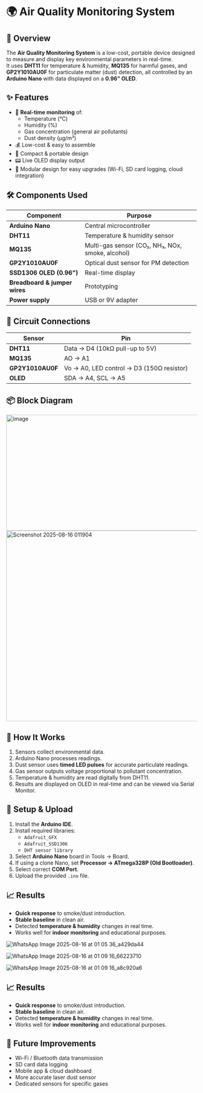 # 🌍 Air Quality Monitoring System

## 📖 Overview
The **Air Quality Monitoring System** is a low-cost, portable device designed to measure and display key environmental parameters in real-time.  
It uses **DHT11** for temperature & humidity, **MQ135** for harmful gases, and **GP2Y1010AU0F** for particulate matter (dust) detection, all controlled by an **Arduino Nano** with data displayed on a **0.96" OLED**.


## ✨ Features
- 📡 **Real-time monitoring** of:
  - Temperature (°C)
  - Humidity (%)
  - Gas concentration (general air pollutants)
  - Dust density (µg/m³)
- 💰 Low-cost & easy to assemble
- 🔌 Compact & portable design
- 📟 Live OLED display output
- 🔄 Modular design for easy upgrades (Wi-Fi, SD card logging, cloud integration)


## 🛠 Components Used
| Component | Purpose |
|-----------|---------|
| **Arduino Nano** | Central microcontroller |
| **DHT11** | Temperature & humidity sensor |
| **MQ135** | Multi-gas sensor (CO₂, NH₃, NOx, smoke, alcohol) |
| **GP2Y1010AU0F** | Optical dust sensor for PM detection |
| **SSD1306 OLED (0.96")** | Real-time display |
| **Breadboard & jumper wires** | Prototyping |
| **Power supply** | USB or 9V adapter |


## 🔌 Circuit Connections
| Sensor | Pin |
|--------|-----|
| **DHT11** | Data → D4 (10kΩ pull-up to 5V) |
| **MQ135** | AO → A1 |
| **GP2Y1010AU0F** | Vo → A0, LED control → D3 (150Ω resistor) |
| **OLED** | SDA → A4, SCL → A5 |

## 📦 Block Diagram
<img width="621" height="306" alt="image" src="https://github.com/user-attachments/assets/e78242a5-000f-4a6e-8748-ad9e00ec0c1c" />

<img width="1382" height="503" alt="Screenshot 2025-08-16 011904" src="https://github.com/user-attachments/assets/f713baee-ae52-486c-abd3-bf4ad55f2e3e" />




## 📜 How It Works
1. Sensors collect environmental data.
2. Arduino Nano processes readings.
3. Dust sensor uses **timed LED pulses** for accurate particulate readings.
4. Gas sensor outputs voltage proportional to pollutant concentration.
5. Temperature & humidity are read digitally from DHT11.
6. Results are displayed on OLED in real-time and can be viewed via Serial Monitor.

## 🚀 Setup & Upload
1. Install the **Arduino IDE**.
2. Install required libraries:
   - `Adafruit_GFX`
   - `Adafruit_SSD1306`
   - `DHT sensor library`
3. Select **Arduino Nano** board in Tools → Board.
4. If using a clone Nano, set **Processor → ATmega328P (Old Bootloader)**.
5. Select correct **COM Port**.
6. Upload the provided `.ino` file.

## 📈 Results
- **Quick response** to smoke/dust introduction.
- **Stable baseline** in clean air.
- Detected **temperature & humidity** changes in real time.
- Works well for **indoor monitoring** and educational purposes.
  

![WhatsApp Image 2025-08-16 at 01 05 36_a429da44](https://github.com/user-attachments/assets/8bd906b5-dbfa-4ac9-9a85-f8a9915f8846)

![WhatsApp Image 2025-08-16 at 01 09 16_66223710](https://github.com/user-attachments/assets/eb6c42f2-c98e-446d-9792-5f24cc067813)

![WhatsApp Image 2025-08-16 at 01 09 16_a8c920a6](https://github.com/user-attachments/assets/43ebf47e-ae2f-4a7f-87bd-4411aee32e3f)


## 📈 Results
- **Quick response** to smoke/dust introduction.
- **Stable baseline** in clean air.
- Detected **temperature & humidity** changes in real time.
- Works well for **indoor monitoring** and educational purposes.

## 🔮 Future Improvements
- Wi-Fi / Bluetooth data transmission
- SD card data logging
- Mobile app & cloud dashboard
- More accurate laser dust sensor
- Dedicated sensors for specific gases



